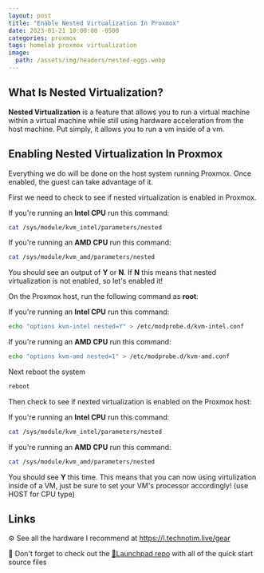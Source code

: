 ```yaml
---
layout: post
title: "Enable Nested Virtualization In Proxmox"
date: 2023-01-21 10:00:00 -0500
categories: proxmox
tags: homelab proxmox virtualization
image:
  path: /assets/img/headers/nested-eggs.webp
---
```


## What Is Nested Virtualization?

**Nested Virtualization** is a feature that allows you to run a virtual machine within a virtual machine while still using hardware acceleration from the host machine.  Put simply, it allows you to run a vm inside of a vm.

## Enabling Nested Virtualization In Proxmox

Everything we do will be done on the host system running Proxmox.  Once enabled, the guest can take advantage of it.

First we need to check to see if nested virtualization is enabled in Proxmox.

If you're running an **Intel CPU** run this command:

```bash
cat /sys/module/kvm_intel/parameters/nested
```

If you're running an **AMD CPU** run this command:

```bash
cat /sys/module/kvm_amd/parameters/nested
```

You should see an output of **Y** or **N**.  If **N** this means that nested virtualization is not enabled, so let's enabled it!

On the Proxmox host, run the following command as **root**:

If you're running an **Intel CPU** run this command:

```bash
echo "options kvm-intel nested=Y" > /etc/modprobe.d/kvm-intel.conf
```

If you're running an **AMD CPU** run this command:

```bash
echo "options kvm-amd nested=1" > /etc/modprobe.d/kvm-amd.conf 
```

Next reboot the system

```bash
reboot
```

Then check to see if nexted virtualization is enabled on the Proxmox host:

If you're running an **Intel CPU** run this command:

```bash
cat /sys/module/kvm_intel/parameters/nested
```

If you're running an **AMD CPU** run this command:

```bash
cat /sys/module/kvm_amd/parameters/nested
```

You should see **Y** this time.  This means that you can now using virtulization inside of a VM, just be sure to set your VM's processor accordingly! (use HOST for CPU type)

## Links

⚙️ See all the hardware I recommend at <https://l.technotim.live/gear>

🚀 Don't forget to check out the [🚀Launchpad repo](https://l.technotim.live/quick-start) with all of the quick start source files
